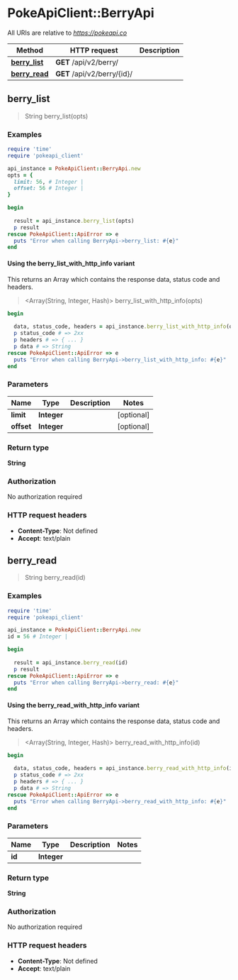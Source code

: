 # PokeApiClient::BerryApi

All URIs are relative to *https://pokeapi.co*

| Method | HTTP request | Description |
| ------ | ------------ | ----------- |
| [**berry_list**](BerryApi.md#berry_list) | **GET** /api/v2/berry/ |  |
| [**berry_read**](BerryApi.md#berry_read) | **GET** /api/v2/berry/{id}/ |  |


## berry_list

> String berry_list(opts)



### Examples

```ruby
require 'time'
require 'pokeapi_client'

api_instance = PokeApiClient::BerryApi.new
opts = {
  limit: 56, # Integer | 
  offset: 56 # Integer | 
}

begin
  
  result = api_instance.berry_list(opts)
  p result
rescue PokeApiClient::ApiError => e
  puts "Error when calling BerryApi->berry_list: #{e}"
end
```

#### Using the berry_list_with_http_info variant

This returns an Array which contains the response data, status code and headers.

> <Array(String, Integer, Hash)> berry_list_with_http_info(opts)

```ruby
begin
  
  data, status_code, headers = api_instance.berry_list_with_http_info(opts)
  p status_code # => 2xx
  p headers # => { ... }
  p data # => String
rescue PokeApiClient::ApiError => e
  puts "Error when calling BerryApi->berry_list_with_http_info: #{e}"
end
```

### Parameters

| Name | Type | Description | Notes |
| ---- | ---- | ----------- | ----- |
| **limit** | **Integer** |  | [optional] |
| **offset** | **Integer** |  | [optional] |

### Return type

**String**

### Authorization

No authorization required

### HTTP request headers

- **Content-Type**: Not defined
- **Accept**: text/plain


## berry_read

> String berry_read(id)



### Examples

```ruby
require 'time'
require 'pokeapi_client'

api_instance = PokeApiClient::BerryApi.new
id = 56 # Integer | 

begin
  
  result = api_instance.berry_read(id)
  p result
rescue PokeApiClient::ApiError => e
  puts "Error when calling BerryApi->berry_read: #{e}"
end
```

#### Using the berry_read_with_http_info variant

This returns an Array which contains the response data, status code and headers.

> <Array(String, Integer, Hash)> berry_read_with_http_info(id)

```ruby
begin
  
  data, status_code, headers = api_instance.berry_read_with_http_info(id)
  p status_code # => 2xx
  p headers # => { ... }
  p data # => String
rescue PokeApiClient::ApiError => e
  puts "Error when calling BerryApi->berry_read_with_http_info: #{e}"
end
```

### Parameters

| Name | Type | Description | Notes |
| ---- | ---- | ----------- | ----- |
| **id** | **Integer** |  |  |

### Return type

**String**

### Authorization

No authorization required

### HTTP request headers

- **Content-Type**: Not defined
- **Accept**: text/plain

